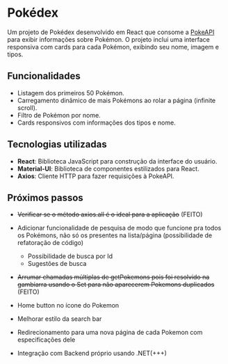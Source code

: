 # Pokédex
Um projeto de Pokédex desenvolvido em React que consome a [PokeAPI](https://pokeapi.co/) para exibir informações sobre Pokémon. O projeto inclui uma interface responsiva com cards para cada Pokémon, exibindo seu nome, imagem e tipos.

## Funcionalidades

- Listagem dos primeiros 50 Pokémon.
- Carregamento dinâmico de mais Pokémons ao rolar a página (infinite scroll).
- Filtro de Pokémon por nome.
- Cards responsivos com informações dos tipos e nome.

## Tecnologias utilizadas

- **React**: Biblioteca JavaScript para construção da interface do usuário.
- **Material-UI**: Biblioteca de componentes estilizados para React.
- **Axios**: Cliente HTTP para fazer requisições à PokeAPI.


## Próximos passos

- ~~Verificar se o método axios.all é o ideal para a aplicação~~ (FEITO)

- Adicionar funcionalidade de pesquisa de modo que funcione pra todos os Pokémons, não só os presentes na lista/página (possibilidade de refatoração de código)
   - Possibilidade de busca por Id
   - Sugestões de busca

- ~~Arrumar chamadas múltiplas de getPokemons pois foi resolvido na gambiarra usando o Set para não aparecerem Pokemons duplicados~~ (FEITO)

- Home button no ícone do Pokemon

- Melhorar estilo da search bar

- Redirecionamento para uma nova página de cada Pokemon com especificações dele

- Integração com Backend próprio usando .NET(+++)